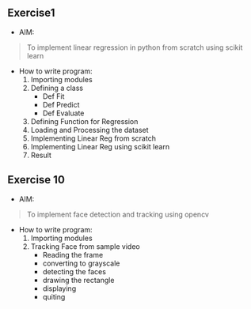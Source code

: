 ## Exercise1
* AIM:
> To implement linear regression in python from scratch using scikit learn
* How to write program:
  1. Importing modules
  2. Defining a class
      * Def Fit
      * Def Predict
      * Def Evaluate
  3. Defining Function for Regression
  4. Loading and Processing the dataset
  5. Implementing Linear Reg from scratch
  6. Implementing Linear Reg using scikit learn
  7. Result

## Exercise 10
* AIM:
> To implement face detection and tracking using opencv
* How to write program:
  1. Importing modules
  2. Tracking Face from sample video
      * Reading the frame
      * converting to grayscale
      * detecting the faces
      * drawing the rectangle
      * displaying
      * quiting
